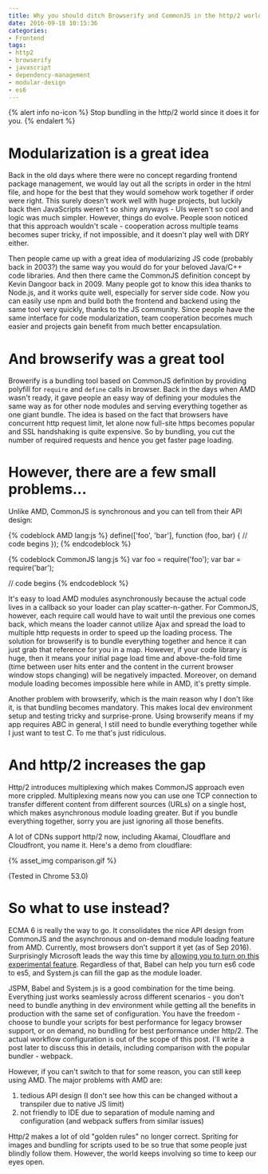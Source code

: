 ```yaml
---
title: Why you should ditch Browserify and CommonJS in the http/2 world
date: 2016-09-18 10:15:36
categories:
- Frontend
tags:
- http2
- browserify
- javascript
- dependency-management
- modular-design
- es6
---
```


{% alert info no-icon %}
Stop bundling in the http/2 world since it does it for you.
{% endalert %}

<!-- toc -->

# Modularization is a great idea

Back in the old days where there were no concept regarding frontend package management, we would lay out all the scripts in order in the html file, and hope for the best that they would somehow work together if order were right. This surely doesn't work well with huge projects, but luckily back then JavaScripts weren't so shiny anyways - UIs weren't so cool and logic was much simpler. However, things do evolve. People soon noticed that this approach wouldn't scale - cooperation across multiple teams becomes super tricky, if not impossible, and it doesn't play well with DRY either.

Then people came up with a great idea of modularizing JS code (probably back in 2003?) the same way you would do for your beloved Java/C++ code libraries. And then there came the CommonJS definition concept by Kevin Dangoor back in 2009. Many people got to know this idea thanks to Node.js, and it works quite well, especially for server side code. Now you can easily use npm and build both the frontend and backend using the same tool very quickly, thanks to the JS community. Since people have the same interface for code modularization, team cooperation becomes much easier and projects gain benefit from much better encapsulation.

<!-- more -->

# And browserify was a great tool

Browerify is a bundling tool based on CommonJS definition by providing polyfill for `require` and `define` calls in browser. Back in the days when AMD wasn't ready, it gave people an easy way of defining your modules the same way as for other node modules and serving everything together as one giant bundle. The idea is based on the fact that browsers have concurrent http request limit, let alone now full-site https becomes popular and SSL handshaking is quite expensive. So by bundling, you cut the number of required requests and hence you get faster page loading.

# However, there are a few small problems...

Unlike AMD, CommonJS is synchronous and you can tell from their API design:

{% codeblock AMD lang:js %}
define(['foo', 'bar'], function (foo, bar) {
    // code begins
});
{% endcodeblock %}

{% codeblock CommonJS lang:js %}
var foo = require('foo');
var bar = require('bar');

// code begins
{% endcodeblock %}

It's easy to load AMD modules asynchronously because the actual code lives in a callback so your loader can play scatter-n-gather. For CommonJS, however, each require call would have to wait until the previous one comes back, which means the loader cannot utilize Ajax and spread the load to multiple http requests in order to speed up the loading process. The solution for browserify is to bundle everything together and hence it can just grab that reference for you in a map. However, if your code library is huge, then it means your initial page load time and above-the-fold time (time between user hits enter and the content in the current browser window stops changing) will be negatively impacted. Moreover, on demand module loading becomes impossible here while in AMD, it's pretty simple.

Another problem with browserify, which is the main reason why I don't like it, is that bundling becomes mandatory. This makes local dev environment setup and testing tricky and surprise-prone. Using browserify means if my app requires ABC in general, I still need to bundle everything together while I just want to test C. To me that's just ridiculous.

# And http/2 increases the gap

Http/2 introduces multiplexing which makes CommonJS approach even more crippled. Multiplexing means now you can use one TCP connection to transfer different content from different sources (URLs) on a single host, which makes asynchronous module loading greater. But if you bundle everything together, sorry you are just ignoring all those benefits.

A lot of CDNs support http/2 now, including Akamai, Cloudflare and Cloudfront, you name it. Here's a demo from cloudflare:

{% asset_img comparison.gif %}

(Tested in Chrome 53.0)

# So what to use instead?

ECMA 6 is really the way to go. It consolidates the nice API design from CommonJS and the asynchronous and on-demand module loading feature from AMD. Currently, most browsers don't support it yet (as of Sep 2016). Surprisingly Microsoft leads the way this time by [allowing you to turn on this experimental feature](https://blogs.windows.com/msedgedev/2016/05/17/es6-modules-and-beyond). Regardless of that, Babel can help you turn es6 code to es5, and System.js can fill the gap as the module loader.

JSPM, Babel and System.js is a good combination for the time being. Everything just works seamlessly across different scenarios - you don't need to bundle anything in dev environment while getting all the benefits in production with the same set of configuration. You have the freedom - choose to bundle your scripts for best performance for legacy browser support, or on demand, no bundling for best performance under http/2. The actual workflow configuration is out of the scope of this post. I'll write a post later to discuss this in details, including comparison with the popular bundler - webpack.

However, if you can't switch to that for some reason, you can still keep using AMD. The major problems with AMD are:

1. tedious API design (I don't see how this can be changed without a transpiler due to native JS limit)
2. not friendly to IDE due to separation of module naming and configuration (and webpack suffers from similar issues)

Http/2 makes a lot of old "golden rules" no longer correct. Spriting for images and bundling for scripts used to be so true that some people just blindly follow them. However, the world keeps involving so time to keep our eyes open.